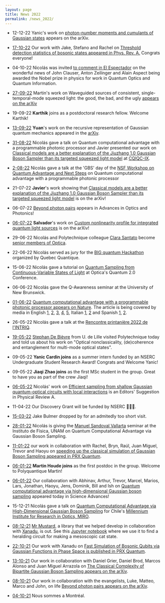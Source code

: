 ```yaml
---
layout: page
title: News 2022  
permalink: /news_2022/
---
```


* 12-12-22 Yanic's work on [photon-number moments and cumulants of Gaussian states](https://arxiv.org/abs/2212.06067) appears on the arXiv.

* [17-10-22](https://twitter.com/BosonBulmer/status/1582010611591806981) Our work with Jake, Stefano and Rachel on [Threshold detection statistics of bosonic states appeared in Phys. Rev. A.](https://journals.aps.org/pra/abstract/10.1103/PhysRevA.106.043712) Congrats everyone!

* 04-10-22 Nicolás was invited [to comment in El Espectador](https://www.elespectador.com/ciencia/nobel-de-fisica-2022-de-la-incredulidad-de-einstein-al-sueno-de-la-computacion-cuantica/) on the wonderful news of John Clauser, Anton Zeilinger and Alain Aspect being awarded the Nobel prize in physics for work in Quantum Optics and Quantum Information.

* [27-09-22](https://twitter.com/Quantum_137/status/1576721763160899584) Martin's work on Waveguided sources of consistent, single-temporal-mode squeezed light: the good, the bad, and the ugly [appears on the arXiv](https://arxiv.org/abs/2209.13491)

* 19-09-22 **Karthik** joins as a postdoctoral research fellow. Welcome Karthik!

* [13-09-22](https://twitter.com/polyquantique/status/1572242798719676420) **Yuan**'s work on the recursive representation of Gaussian quantum mechanics appeared in the [arXiv](https://arxiv.org/abs/2209.06069).

* [31-08-22](https://twitter.com/Ruqulab/status/1565069192642142208) Nicolás gave a talk on Quantum computational advantage with a programmable photonic processor and Javier presented our work on [Classical models are a better explanation of the Jiuzhang 1.0 Gaussian Boson Sampler than its targeted squeezed light model](https://arxiv.org/abs/2207.10058v3) at [CQIQC-IX](http://www.fields.utoronto.ca/activities/22-23/CQIQC-IX).

* [2-08-22](https://twitter.com/polyquantique/status/1554236660401033217) Nicolás gave a talk at the 'GBS' day of the [NSF Workshop on Quantum Advantage and Next Steps](https://chicagoquantum.org/events/nsf-workshop-quantum-advantage-and-next-steps) on Quantum computational advantage with a programmable photonic processor

* 21-07-22 **Javier**'s work showing that [Classical models are a better explanation of the Jiuzhang 1.0 Gaussian Boson Sampler than its targeted squeezed light model](https://arxiv.org/abs/2207.10058v3) is on the arXiv!

* 06-07-22 [Beyond photon pairs](https://opg.optica.org/aop/fulltext.cfm?uri=aop-14-3-291&id=477855) appears in Advances in Optics and Photonics!

* [06-07-22](https://twitter.com/polyquantique/status/1544666688599298048) **Salvador**'s work on [Custom nonlinearity profile for integrated quantum light sources](https://arxiv.org/abs/2207.01714) is on the arXiv!

* 29-06-22 Nicolás and Polytechnique colleague [Clara Santato](https://www.polymtl.ca/expertises/en/santato-clara) become [senior members of Optica](https://www.optica.org/en-us/about/newsroom/news_releases/2022/june/optica_announces_2022_class_of_senior_members/).

* 22-06-22 Nicolás served as jury for the [BIG quantum Hackathon](https://quebec-quantique.ca/en/bighackathon/) organized by Quebec Quantique. 

* 15-06-22 Nicolás gave a tutorial on [Quantum Sampling from Continuous-Variable States of Light](https://www.optica.org/en-us/events/topical_meetings/quantum/schedule/post_session/?sessionid=431301) at Optica's Quantum 2.0 Conference.

* 06-06-22 Nicolás gave the Q-Awareness seminar at the University of New Brunswick.

* [01-06-22](https://twitter.com/polyquantique/status/1532025233506549760) [Quantum computational advantage with a programmable photonic processor appears on Nature](https://www.nature.com/articles/s41586-022-04725-x). The article is being covered by media in English [1](https://www.newscientist.com/article/2322807-advanced-quantum-computer-made-available-to-the-public-for-first-time/?utm_medium=social&utm_campaign=echobox&utm_source=Twitter#Echobox=1654096015), [2](https://www.theglobeandmail.com/business/article-canadian-company-xanadu-achieves-big-leap-forward-in-quantum-computer/), [3](https://arstechnica.com/science/2022/06/manipulating-photons-for-microseconds-tops-9000-years-on-a-supercomputer/?comments=1), [4](https://physicsworld.com/a/xanadu-puts-quantum-advantage-in-the-cloud/), [5](https://www.wired.com/story/quantum-advantage-showdowns-have-no-clear-winners/), Italian [1](https://www.ansa.it/canale_scienza_tecnica/notizie/fisica_matematica/2022/06/01/risolto-in-36-microsecondi-un-problema-da-9.000-anni-_df3a2af9-2317-443d-8b93-912e7e7f1469.html), [2](https://www.lescienze.it/news/2022/06/03/news/computer_quantistici_supremazia_fotoni_programmabile_temperatura-9513740/) and Spanish [1](https://www.agenciasinc.es/Noticias/Nuevo-procesador-fotonico-para-avanzar-hacia-la-computacion-cuantica), [2](https://www.elespectador.com/ciencia/un-colombiano-en-otro-gran-paso-de-la-computacion-cuantica/).


* 26-05-22 Nicolás gave a talk at the [Rencontre printanière 2022 de l'INTRIQ](https://www.intriq.org/events/rencontre-printaniere-2022-de-lintriq).

* [19-05-22](https://twitter.com/polyquantique/status/1527440814028251138) [Stephan De Bièvre](http://math.univ-lille1.fr/~debievre/) from U. de Lille visited Polytechnique today and told us about his work on "Optical nonclassicality, (de)coherence and entanglement for multi-mode optical states".

* 09-05-22 **Yanic Cardin joins** as a summer intern funded by an NSERC Undergraduate Student Research Award! Congrats and Welcome Yanic!

* 09-05-22 **Jiaqi Zhao joins** as the first MSc student in the group. Great to have you as part of the crew Jiaqi!

* [06-05-22](https://twitter.com/PhysRevA/status/1526193502022995969) Nicolás' work on [Efficient sampling from shallow Gaussian quantum-optical circuits with local interactions](https://journals.aps.org/pra/abstract/10.1103/PhysRevA.105.052412) is an Editors' Suggestion in Physical Review A.

* 11-04-22 Our Discovery Grant will be funded by NSERC 🎉🎉🎉.

* [15-03-22](https://twitter.com/polyquantique/status/1503499889778569221) Jake Bulmer dropped by for an admitedly too short visit.

* [28-01-22](https://twitter.com/IF_UNAM/status/1487138409982439430) Nicolás is giving the [Manuel Sandoval Vallarta](https://en.wikipedia.org/wiki/Manuel_Sandoval_Vallarta) seminar at the Instituto de Física, UNAM on Quantum Computational Advantage via Gaussian Boson Sampling.

* [11-01-22](https://twitter.com/PRX_Quantum/status/1480951141680693256) our work in collaboration with Rachel, Bryn, Raúl, Juan Miguel, Trevor and Haoyu on [speeding up the classical simulation of Gaussian Boson Sampling appeared in PRX Quantum](https://journals.aps.org/prxquantum/abstract/10.1103/PRXQuantum.3.010306).

* [06-01-22](https://twitter.com/polyquantique/status/1479587281912614912) **Martin Houde joins** as the first postdoc in the group. Welcome to Polyquantique Martin! 

* [06-01-22](https://twitter.com/polyquantique/status/1478891012244267008) Our collaboration with Abhinav, Arthur, Trevor, Marcel, Marios, Lars, Jonathan, Haoyu, Jens, Dominik, Bill and Ish on [Quantum computational advantage via high-dimensional Gaussian boson sampling](https://www.science.org/doi/10.1126/sciadv.abi7894) appeared today in Science Advances!

* 15-12-21 Nicolás gave a talk on [Quantum Computational Advantage via High-Dimensional Gaussian Boson Sampling](https://arxiv.org/abs/2102.12474) for Chile's [Millennium Institute for Research in Optics, MIRO](https://www.iniciativamilenio.cl/en/miro-2/).

* [08-12-21](https://twitter.com/polyquantique/status/1468772841722109953) [Mr Mustard](https://github.com/xanaduAI/Mrmustard), a library that we helped develop in collaboration with [Xanadu](https://xanadu.ai), is out. See this [Jupyter notebook](https://github.com/polyquantique/mrmustard_examples/blob/main/making_cats.ipynb) where we use it to find a heralding circuit for making a mesoscopic cat state.

* [22-10-21](https://twitter.com/PRX_Quantum/status/1451591689525731333) Our work with Xanadu on [Fast Simulation of Bosonic Qubits via Gaussian Functions in Phase Space is published in PRX Quantum](https://journals.aps.org/prxquantum/abstract/10.1103/PRXQuantum.2.040315).

* [13-10-21](https://twitter.com/polyquantique/status/1448811012011044867) Our work in collaboration with Daniel Grier, Daniel Brod, Marcos Alonso and Juan Miguel Arrazola on [The Classical Complexity of Bipartite Gaussian Boson Sampling appears on the arXiv](https://arxiv.org/abs/2110.06964).

* [08-10-21](https://twitter.com/polyquantique/status/1447769998403977217) Our work in collaboration with the evangelists, Luke, Matteo, Marco and John, on life [Beyond photon pairs appears on the arXiv](https://arxiv.org/abs/2110.04340).

* [04-10-21](https://twitter.com/polyquantique/status/1445054960471785472) Nous sommes a Montréal.
